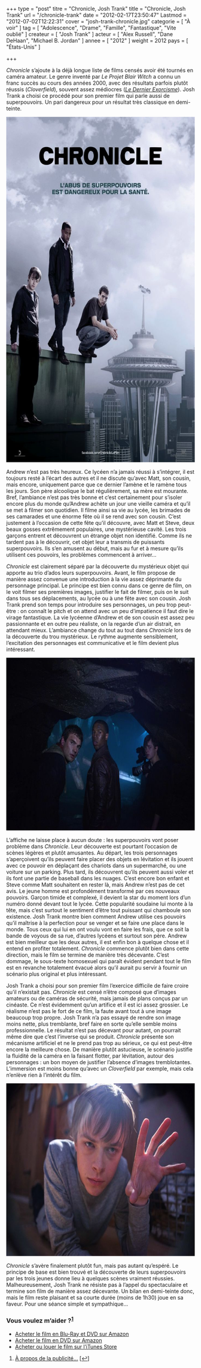 +++
type = "post"
titre = "Chronicle, Josh Trank"
title = "Chronicle, Josh Trank"
url = "/chronicle-trank"
date = "2012-02-17T23:50:47"
Lastmod = "2012-07-02T12:22:31"
cover = "josh-trank-chronicle.jpg"
categorie = [ "À voir" ]
tag = [ "Adolescence", "Drame", "Famille", "Fantastique", "Vite oublié" ]
createur = [ "Josh Trank" ]
acteur = [ "Alex Russell", "Dane DeHaan", "Michael B. Jordan" ]
annee = [ "2012" ]
weight = 2012
pays = [ "États-Unis" ]

+++

<p><em>Chronicle</em> s&rsquo;ajoute à la déjà longue liste de films censés avoir été tournés en caméra amateur. Le genre inventé par <em>Le Projet Blair Witch</em> a connu un franc succès au cours des années 2000, avec des résultats parfois plutôt réussis (<em>Cloverfield</em>), souvent assez médiocres (<a href="http://voiretmanger.fr/2010/08/20/dernier-exorcisme-stamm/"><em>Le Dernier Exorcisme</em></a>). Josh Trank a choisi ce procédé pour son premier film qui parle aussi de superpouvoirs. Un pari dangereux pour un résultat très classique en demi-teinte.</p>
<div style="text-align: center;"><a href="http://www.allocine.fr/film/fichefilm_gen_cfilm=184617.html"><img class="aligncenter" style="border-style: initial; border-color: initial; border-image: initial; border-width: 0px;" src="chronicle-trank.jpg" alt="Chronicle trank" width="690" height="920" border="0" /></a></div>
<p>Andrew n&rsquo;est pas très heureux. Ce lycéen n&rsquo;a jamais réussi à s&rsquo;intégrer, il est toujours resté à l&rsquo;écart des autres et il ne discute qu&rsquo;avec Matt, son cousin, mais encore, uniquement parce que ce dernier l&rsquo;amène et le ramène tous les jours. Son père alcoolique le bat régulièrement, sa mère est mourante. Bref, l&rsquo;ambiance n&rsquo;est pas très bonne et c&rsquo;est certainement pour s&rsquo;isoler encore plus du monde qu&rsquo;Andrew achète un jour une vieille caméra et qu&rsquo;il se met à filmer son quotidien. Il filme ainsi sa vie au lycée, les brimades de ses camarades et une énorme fête où il se rend avec son cousin. C&rsquo;est justement à l&rsquo;occasion de cette fête qu&rsquo;il découvre, avec Matt et Steve, deux beaux gosses extrêmement populaires, une mystérieuse cavité. Les trois garçons entrent et découvrent un étrange objet non identifié. Comme ils ne tardent pas à le découvrir, cet objet leur a transmis de puissants superpouvoirs. Ils s&rsquo;en amusent au début, mais au fur et à mesure qu&rsquo;ils utilisent ces pouvoirs, les problèmes commencent à arriver…</p>
<p><em>Chronicle</em> est clairement séparé par la découverte du mystérieux objet qui apporte au trio d&rsquo;ados leurs superpouvoirs. Avant, le film propose de manière assez convenue une introduction à la vie assez déprimante du personnage principal. Le principe est bien connu dans ce genre de film, on le voit filmer ses premières images, justifier le fait de filmer, puis on le suit dans tous ses déplacements, au lycée ou à une fête avec son cousin. Josh Trank prend son temps pour introduire ses personnages, un peu trop peut-être : on connaît le pitch et on attend avec un peu d&rsquo;impatience il faut dire le virage fantastique. La vie lycéenne d&rsquo;Andrew et de son cousin est assez peu passionnante et en outre peu réaliste, on la regarde d&rsquo;un air distrait, en attendant mieux. L&rsquo;ambiance change du tout au tout dans <em>Chronicle</em> lors de la découverte du trou mystérieux. Le rythme augmente sensiblement, l&rsquo;excitation des personnages est communicative et le film devient plus intéressant.</p>
<div style="text-align: center;"><img class="aligncenter" style="border-style: initial; border-color: initial; border-image: initial; border-width: 0px;" src="chronicle-2012.jpg" alt="Chronicle 2012" width="690" height="460" border="0" /></div>
<p>L&rsquo;affiche ne laisse place à aucun doute : les superpouvoirs vont poser problème dans <em>Chronicle</em>. Leur découverte est pourtant l&rsquo;occasion de scènes légères et plutôt amusantes. Au départ, les trois personnages s&rsquo;aperçoivent qu&rsquo;ils peuvent faire placer des objets en lévitation et ils jouent avec ce pouvoir en déplaçant des chariots dans un supermarché, ou une voiture sur un parking. Plus tard, ils découvrent qu&rsquo;ils peuvent aussi voler et ils font une partie de baseball dans les nuages. C&rsquo;est encore bon enfant et Steve comme Matt souhaitent en rester là, mais Andrew n&rsquo;est pas de cet avis. Le jeune homme est profondément transformé par ces nouveaux pouvoirs. Garçon timide et complexé, il devient la star du moment lors d&rsquo;un numéro donné devant tout le lycée. Cette popularité soudaine lui monte à la tête, mais c&rsquo;est surtout le sentiment d&rsquo;être tout puissant qui chamboule son existence. Josh Trank montre bien comment Andrew utilise ces pouvoirs qu&rsquo;il maîtrise à la perfection pour se venger et se faire une place dans le monde. Tous ceux qui lui en ont voulu vont en faire les frais, que ce soit la bande de voyous de sa rue, d&rsquo;autres lycéens et surtout son père. Andrew est bien meilleur que les deux autres, il est enfin bon à quelque chose et il entend en profiter totalement. <em>Chronicle</em> commence plutôt bien dans cette direction, mais le film se termine de manière très décevante. C&rsquo;est dommage, le sous-texte homosexuel qui paraît évident pendant tout le film est en revanche totalement évacué alors qu&rsquo;il aurait pu servir à fournir un scénario plus original et plus intéressant.</p>
<p>Josh Trank a choisi pour son premier film l&rsquo;exercice difficile de faire croire qu&rsquo;il n&rsquo;existait pas. <em>Chronicle</em> est censé n&rsquo;être composé que d&rsquo;images amateurs ou de caméras de sécurité, mais jamais de plans conçus par un cinéaste. Ce n&rsquo;est évidemment qu&rsquo;un artifice et il est ici assez grossier. Le réalisme n&rsquo;est pas le fort de ce film, la faute avant tout à une image beaucoup trop propre. Josh Trank n&rsquo;a pas essayé de rendre son image moins nette, plus tremblante, bref faire en sorte qu&rsquo;elle semble moins professionnelle. Le résultat n&rsquo;est pas décevant pour autant, on pourrait même dire que c&rsquo;est l&rsquo;inverse qui se produit. <em>Chronicle</em> présente son mécanisme artificiel et ne le prend pas trop au sérieux, ce qui est peut-être encore la meilleure chose. De manière plutôt astucieuse, le scénario justifie la fluidité de la caméra en la faisant flotter, par lévitation, autour des personnages : un bon moyen de justifier l&rsquo;absence d&rsquo;images tremblotantes. L&rsquo;immersion est moins bonne qu&rsquo;avec un <em>Cloverfield</em> par exemple, mais cela n&rsquo;enlève rien à l&rsquo;intérêt du film.</p>
<div style="text-align: center;"><img class="aligncenter" style="border-style: initial; border-color: initial; border-image: initial; border-width: 0px;" src="chronicle-dane-dehaan.jpg" alt="Chronicle dane dehaan" width="690" height="460" border="0" /></div>
<p><em>Chronicle</em> s&rsquo;avère finalement plutôt fun, mais pas autant qu&rsquo;espéré. Le principe de base est bien trouvé et la découverte de leurs superpouvoirs par les trois jeunes donne lieu à quelques scènes vraiment réussies. Malheureusement, Josh Trank ne résiste pas à l&rsquo;appel du spectaculaire et termine son film de manière assez décevante. Un bilan en demi-teinte donc, mais le film reste plaisant et sa courte durée (moins de 1h30) joue en sa faveur. Pour une séance simple et sympathique…</p>
<div class="amazon">
<h3>Vous voulez m&rsquo;aider ?<sup><a href="#footnote_0_5789" id="identifier_0_5789" class="footnote-link footnote-identifier-link" title="&Agrave; propos de la publicit&eacute;&hellip;">1</a></sup></h3>
<ul>
<li><a href="http://www.amazon.fr/gp/product/B007KLPXNQ/ref=as_li_ss_tl?ie=UTF8&tag=leblogdenic07-21&linkCode=as2&camp=1642&creative=19458&creativeASIN=B007KLPXNQ">Acheter le film en Blu-Ray et DVD sur Amazon</a></li>
<li><a href="http://www.amazon.fr/gp/product/B007KLPXHM/ref=as_li_ss_tl?ie=UTF8&tag=leblogdenic07-21&linkCode=as2&camp=1642&creative=19458&creativeASIN=B007KLPXHM">Acheter le film en DVD sur Amazon</a></li>
<li><a href="http://clk.tradedoubler.com/click?p=23753&a=403761&g=0&td_partnerId=2003&url=http://itunes.apple.com/fr/movie/chronicle/id515159090">Acheter ou louer le film sur l&rsquo;iTunes Store</a></li>
</ul>
</div>
<ol class="footnotes"><li id="footnote_0_5789" class="footnote"><a href="http://voiretmanger.fr/soutien/">À propos de la publicité…</a> [<a href="#identifier_0_5789" class="footnote-link footnote-back-link">&#8617;</a>]</li></ol>
